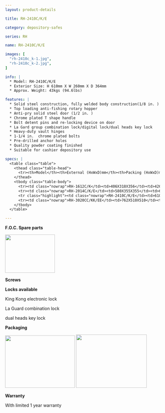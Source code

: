 ```yaml
---
layout: product-details

title: RH-2410C/K/E

category: depository-safes

series: RH

name: RH-2410C/K/E

images: [
  "rh-2410c_k-1.jpg",
  "rh-2410c_k-2.jpg",
]

info: |
  * Model: RH-2410C/K/E
  * Exterior Size: H 610mm X W 260mm X D 364mm
  * Approx. Weight: 43kgs (94.6lbs)

features: |
  * Solid steel construction, fully welded body construction(1/8 in. )
  * Top loading anti-fishing rotary hopper
  * Anti-pry solid steel door (1/2 in. )
  * Chrome plated T shape handle
  * Bolt detent pins and re-locking device on door
  * La Gard group combination lock/digital lock/dual heads key lock
  * Heavy-duty vault hinges
  * 1-1/4 in.  chrome plated bolts
  * Pre-drilled anchor holes
  * Quality powder coating finished
  * Suitable for cashier depository use

specs: |
  <table class="table">
    <thead class="table-head">
      <tr><th>Model</th><th>External (HxWxD)mm</th><th>Packing (HxWxD)mm</th><th>Weight (kg)</th><th>Door (mm)</th><th>Body (mm)</th><th>20’FCL (pcs)</th></tr>
    </thead>
    <tbody class="table-body">
      <tr><td class="nowrap">RH-1612C/K</td><td>406X318X356</td><td>426X328X406</td><td>34</td><td>12</td><td>3</td><td>530</td></tr>
      <tr><td class="nowrap">RH-2014C/K/E</td><td>580X355X355</td><td>600X375X405</td><td>44</td><td>12</td><td>3</td><td>340</td></tr>
      <tr class="highlight"><td class="nowrap">RH-2410C/K/E</td><td>610X260X364</td><td>630X280X414</td><td>43</td><td>12</td><td>3</td><td>420</td></tr>
      <tr><td class="nowrap">RH-3020CC/KK/EE</td><td>762X510X510</td><td>782X530X560</td><td>95</td><td>12</td><td>3</td><td>130</td></tr>
    </tbody>
  </table>

---
```


**F.O.C. Spare parts**

<img alt="" src="{IMAGE_CDN}/rh-2410c_k-3.jpg" style="width: 162px; height: 124px;" />

**Screws**

**Locks available**

King Kong electronic lock

La Guard combination lock

dual heads key lock

**Packaging**

<img alt="" src="{IMAGE_CDN}/rh-2410c_k-4.jpg" style="width: 227px; height: 170px;" />

<img alt="" src="{IMAGE_CDN}/rh-2410c_k-5.jpg" style="width: 230px; height: 173px;" />

**Warranty**

With limited 1 year warranty
